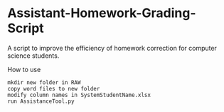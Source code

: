 # Assistant-Homework-Grading-Script

A script to improve the efficiency of homework correction for computer science students.

How to use
```
mkdir new folder in RAW
copy word files to new folder
modify column names in SystemStudentName.xlsx
run AssistanceTool.py
```
